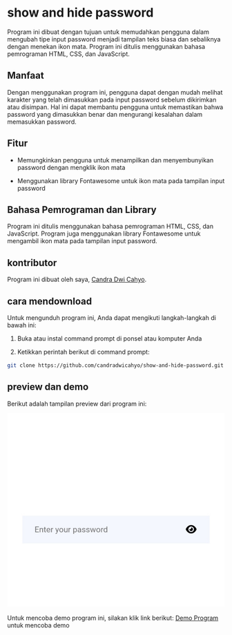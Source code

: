 # show and hide password

Program ini dibuat dengan tujuan untuk memudahkan pengguna dalam mengubah tipe input password menjadi tampilan teks biasa dan sebaliknya dengan menekan ikon mata. Program ini ditulis menggunakan bahasa pemrograman HTML, CSS, dan JavaScript.

## Manfaat

Dengan menggunakan program ini, pengguna dapat dengan mudah melihat karakter yang telah dimasukkan pada input password sebelum dikirimkan atau disimpan. Hal ini dapat membantu pengguna untuk memastikan bahwa password yang dimasukkan benar dan mengurangi kesalahan dalam memasukkan password.

## Fitur 

* Memungkinkan pengguna untuk menampilkan dan menyembunyikan password dengan mengklik ikon mata

* Menggunakan library Fontawesome untuk ikon mata pada tampilan input password

## Bahasa Pemrograman dan Library

Program ini ditulis menggunakan bahasa pemrograman HTML, CSS, dan JavaScript. Program juga menggunakan library Fontawesome untuk mengambil ikon mata pada tampilan input password.

## kontributor

Program ini dibuat oleh saya, [Candra Dwi Cahyo](https://instagram.com/candradwicahyo18).

## cara mendownload

Untuk mengunduh program ini, Anda dapat mengikuti langkah-langkah di bawah ini:

1. Buka atau instal command prompt di ponsel atau komputer Anda

2. Ketikkan perintah berikut di command prompt:

```bash 
git clone https://github.com/candradwicahyo/show-and-hide-password.git
```

## preview dan demo 

Berikut adalah tampilan preview dari program ini:

![preview](https://github.com/candradwicahyo/show-and-hide-password/blob/master/image.jpg)

Untuk mencoba demo program ini, silakan klik link berikut: [Demo Program](https://candradwicahyo.github.io/show-and-hide-password) untuk mencoba demo
